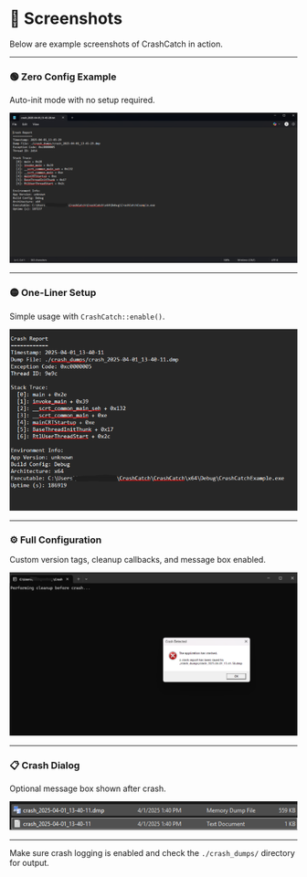 # 📸 Screenshots

Below are example screenshots of CrashCatch in action.

---

### 🟢 Zero Config Example
Auto-init mode with no setup required.

![ZeroConfig](img/ZeroConfig.png)

---

### 🟡 One-Liner Setup
Simple usage with `CrashCatch::enable()`.

![OneLiner](img/OneLiner.png)

---

### ⚙️ Full Configuration
Custom version tags, cleanup callbacks, and message box enabled.

![FullConfig](img/FullConfig1.png)

---

### 📋 Crash Dialog
Optional message box shown after crash.

![CrashDialog](img/screen1.png)

---

Make sure crash logging is enabled and check the `./crash_dumps/` directory for output.